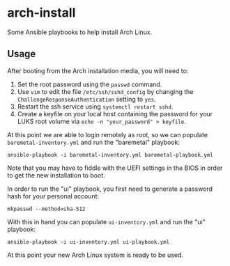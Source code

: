 # arch-install #

Some Ansible playbooks to help install Arch Linux.

## Usage ##

After booting from the Arch installation media, you will need to:
1. Set the root password using the `passwd` command.
2. Use `vim` to edit the file `/etc/ssh/sshd_config` by changing the
   `ChallengeResponseAuthentication` setting to `yes`.
3. Restart the ssh service using `systemctl restart sshd`.
4. Create a keyfile on your local host containing the password for
   your LUKS root volume via `echo -n "your_password" > keyfile`.

At this point we are able to login remotely as root, so we can
populate `baremetal-inventory.yml` and run the "baremetal" playbook:

```console
ansible-playbook -i baremetal-inventory.yml baremetal-playbook.yml
```

Note that you may have to fiddle with the UEFI settings in the BIOS in
order to get the new installation to boot.

In order to run the "ui" playbook, you first need to generate a
password hash for your personal account:

```console
mkpasswd --method=sha-512
```

With this in hand you can populate `ui-inventory.yml` and run the "ui"
playbook:

```console
ansible-playbook -i ui-inventory.yml ui-playbook.yml
```

At this point your new Arch Linux system is ready to be used.
